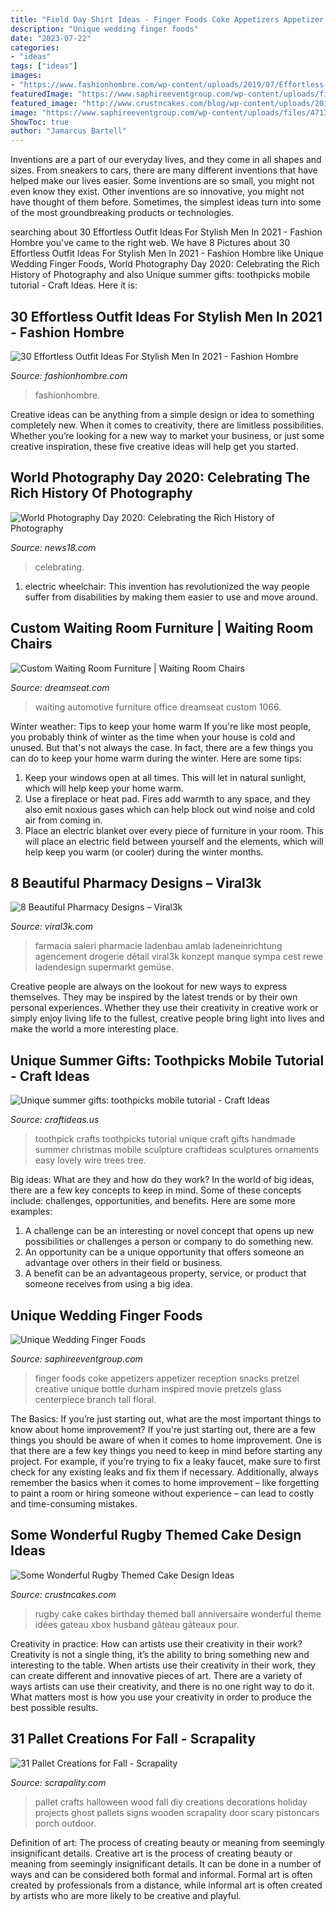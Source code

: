 ```yaml
---
title: "Field Day Shirt Ideas - Finger Foods Coke Appetizers Appetizer Reception Snacks Pretzel Creative Unique Bottle Durham Inspired Movie Pretzels Glass Centerpiece Branch Tall Floral"
description: "Unique wedding finger foods"
date: "2023-07-22"
categories:
- "ideas"
tags: ["ideas"]
images:
- "https://www.fashionhombre.com/wp-content/uploads/2019/07/Effortless-Outfit-Ideas-For-Stylish-Men-In-2019-2.jpg"
featuredImage: "https://www.saphireeventgroup.com/wp-content/uploads/files/4713/5768/4733/2205-j-IMG_9946.JPG"
featured_image: "http://www.crustncakes.com/blog/wp-content/uploads/2017/07/6460892e69e065931cb0b61326dacec4-rugby-themed-cakes-rugby-themed-party.jpg"
image: "https://www.saphireeventgroup.com/wp-content/uploads/files/4713/5768/4733/2205-j-IMG_9946.JPG"
ShowToc: true
author: "Jamarcus Bartell"
---
```



Inventions are a part of our everyday lives, and they come in all shapes and sizes. From sneakers to cars, there are many different inventions that have helped make our lives easier. Some inventions are so small, you might not even know they exist. Other inventions are so innovative, you might not have thought of them before. Sometimes, the simplest ideas turn into some of the most groundbreaking products or technologies.

	

		
searching about 30 Effortless Outfit Ideas For Stylish Men In 2021 - Fashion Hombre you've came to the right web. We have 8 Pictures about 30 Effortless Outfit Ideas For Stylish Men In 2021 - Fashion Hombre like Unique Wedding Finger Foods, World Photography Day 2020: Celebrating the Rich History of Photography and also Unique summer gifts: toothpicks mobile tutorial - Craft Ideas. Here it is:
		
    
## 30 Effortless Outfit Ideas For Stylish Men In 2021 - Fashion Hombre

<img loading=lazy src="https://www.fashionhombre.com/wp-content/uploads/2019/07/Effortless-Outfit-Ideas-For-Stylish-Men-In-2019-2.jpg" onerror="this.onerror=null;this.src='https://tse2.mm.bing.net/th?id=OIP.ZkZO0U5Lwgn7XJOnJ1e0BQHaKJ&amp;pid=15.1';" alt="30 Effortless Outfit Ideas For Stylish Men In 2021 - Fashion Hombre">

_Source: fashionhombre.com_

>fashionhombre. 

	

Creative ideas can be anything from a simple design or idea to something completely new. When it comes to creativity, there are limitless possibilities. Whether you’re looking for a new way to market your business, or just some creative inspiration, these five creative ideas will help get you started.

    
## World Photography Day 2020: Celebrating The Rich History Of Photography

<img loading=lazy src="https://images.news18.com/ibnlive/uploads/2020/08/1597816514_untitled-design-71.png" onerror="this.onerror=null;this.src='https://tse2.mm.bing.net/th?id=OIP.4dw6vFgba4VeneNPNrLyNAHaE8&amp;pid=15.1';" alt="World Photography Day 2020: Celebrating the Rich History of Photography">

_Source: news18.com_

>celebrating. 

	

1) electric wheelchair: This invention has revolutionized the way people suffer from disabilities by making them easier to use and move around.

    
## Custom Waiting Room Furniture | Waiting Room Chairs

<img loading=lazy src="https://www.dreamseat.com/wp-content/uploads/2014/03/large-auto-service-large.jpg" onerror="this.onerror=null;this.src='https://tse1.mm.bing.net/th?id=OIP.ylZ1Sbi7uXY4cAGz7fibNgHaFR&amp;pid=15.1';" alt="Custom Waiting Room Furniture | Waiting Room Chairs">

_Source: dreamseat.com_

>waiting automotive furniture office dreamseat custom 1066. 

	

Winter weather: Tips to keep your home warm
If you're like most people, you probably think of winter as the time when your house is cold and unused. But that's not always the case. In fact, there are a few things you can do to keep your home warm during the winter. Here are some tips:
1) Keep your windows open at all times. This will let in natural sunlight, which will help keep your home warm.
2) Use a fireplace or heat pad. Fires add warmth to any space, and they also emit noxious gases which can help block out wind noise and cold air from coming in.
3) Place an electric blanket over every piece of furniture in your room. This will place an electric field between yourself and the elements, which will help keep you warm (or cooler) during the winter months.

    
## 8 Beautiful Pharmacy Designs – Viral3k

<img loading=lazy src="https://viral3k.com/wp-content/uploads/2016/02/54.jpg" onerror="this.onerror=null;this.src='https://tse4.mm.bing.net/th?id=OIP.95bLCJlHlJvdFWFUAgTbEwHaLH&amp;pid=15.1';" alt="8 Beautiful Pharmacy Designs – Viral3k">

_Source: viral3k.com_

>farmacia saleri pharmacie ladenbau amlab ladeneinrichtung agencement drogerie détail viral3k konzept manque sympa cest rewe ladendesign supermarkt gemüse. 

	

Creative people are always on the lookout for new ways to express themselves. They may be inspired by the latest trends or by their own personal experiences. Whether they use their creativity in creative work or simply enjoy living life to the fullest, creative people bring light into lives and make the world a more interesting place.

    
## Unique Summer Gifts: Toothpicks Mobile Tutorial - Craft Ideas

<img loading=lazy src="http://www.craftideas.us/wp-content/uploads/2012/10/handmade-crafts.jpg" onerror="this.onerror=null;this.src='https://tse3.mm.bing.net/th?id=OIP.kkOISHj8R5G5xdfmPxhQiAHaJ4&amp;pid=15.1';" alt="Unique summer gifts: toothpicks mobile tutorial - Craft Ideas">

_Source: craftideas.us_

>toothpick crafts toothpicks tutorial unique craft gifts handmade summer christmas mobile sculpture craftideas sculptures ornaments easy lovely wire trees tree. 

	

Big ideas: What are they and how do they work?
In the world of big ideas, there are a few key concepts to keep in mind. Some of these concepts include: challenges, opportunities, and benefits. Here are some more examples:
1. A challenge can be an interesting or novel concept that opens up new possibilities or challenges a person or company to do something new. 
2. An opportunity can be a unique opportunity that offers someone an advantage over others in their field or business. 
3. A benefit can be an advantageous property, service, or product that someone receives from using a big idea.

    
## Unique Wedding Finger Foods

<img loading=lazy src="https://www.saphireeventgroup.com/wp-content/uploads/files/4713/5768/4733/2205-j-IMG_9946.JPG" onerror="this.onerror=null;this.src='https://tse2.mm.bing.net/th?id=OIP.jx2kKxiEI7nXfMGw8vZ7oAHaLG&amp;pid=15.1';" alt="Unique Wedding Finger Foods">

_Source: saphireeventgroup.com_

>finger foods coke appetizers appetizer reception snacks pretzel creative unique bottle durham inspired movie pretzels glass centerpiece branch tall floral. 

	

The Basics: If you’re just starting out, what are the most important things to know about home improvement?
If you're just starting out, there are a few things you should be aware of when it comes to home improvement. One is that there are a few key things you need to keep in mind before starting any project. For example, if you're trying to fix a leaky faucet, make sure to first check for any existing leaks and fix them if necessary. Additionally, always remember the basics when it comes to home improvement – like forgetting to paint a room or hiring someone without experience – can lead to costly and time-consuming mistakes.

    
## Some Wonderful Rugby Themed Cake Design Ideas

<img loading=lazy src="http://www.crustncakes.com/blog/wp-content/uploads/2017/07/6460892e69e065931cb0b61326dacec4-rugby-themed-cakes-rugby-themed-party.jpg" onerror="this.onerror=null;this.src='https://tse2.mm.bing.net/th?id=OIP.VEnNRhtdzJ0vk6gcRb8bFgHaGR&amp;pid=15.1';" alt="Some Wonderful Rugby Themed Cake Design Ideas">

_Source: crustncakes.com_

>rugby cake cakes birthday themed ball anniversaire wonderful theme idées gateau xbox husband gâteau gâteaux pour. 

	

Creativity in practice: How can artists use their creativity in their work?
Creativity is not a single thing, it’s the ability to bring something new and interesting to the table. When artists use their creativity in their work, they can create different and innovative pieces of art. There are a variety of ways artists can use their creativity, and there is no one right way to do it. What matters most is how you use your creativity in order to produce the best possible results.

    
## 31 Pallet Creations For Fall - Scrapality

<img loading=lazy src="https://s-media-cache-ak0.pinimg.com/564x/65/57/96/655796de7e91d70a507059ee03dc225e.jpg" onerror="this.onerror=null;this.src='https://tse2.mm.bing.net/th?id=OIP.OeBc6YkL9QmE77sON1WWAQHaLD&amp;pid=15.1';" alt="31 Pallet Creations for Fall - Scrapality">

_Source: scrapality.com_

>pallet crafts halloween wood fall diy creations decorations holiday projects ghost pallets signs wooden scrapality door scary pistoncars porch outdoor. 

	

Definition of art: The process of creating beauty or meaning from seemingly insignificant details.
Creative art is the process of creating beauty or meaning from seemingly insignificant details. It can be done in a number of ways and can be considered both formal and informal. Formal art is often created by professionals from a distance, while informal art is often created by artists who are more likely to be creative and playful.


